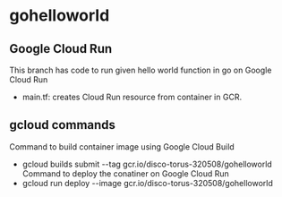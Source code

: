 # gohelloworld

## Google Cloud Run
This branch has code to run given hello world function in go on Google Cloud Run
 - main.tf: creates Cloud Run resource from container in GCR.

## gcloud commands
 Command to build container image using Google Cloud Build
  - gcloud builds submit --tag gcr.io/disco-torus-320508/gohelloworld
 Command to deploy the conatiner on Google Cloud Run
  - gcloud run deploy --image gcr.io/disco-torus-320508/gohelloworld
